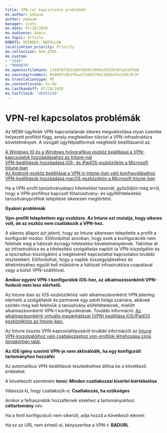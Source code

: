 ```yaml
---
title: VPN-rel kapcsolatos problémák
ms.author: pebaum
author: pebaum
manager: scotv
ms.date: 07/28/2020
ms.audience: Admin
ms.topic: article
ROBOTS: NOINDEX, NOFOLLOW
localization_priority: Priority
ms.collection: Adm_O365
ms.custom:
- "1545"
- "9000076"
ms.openlocfilehash: 134d78f30216dfd268c5999a5032b7d7ad1d7dd8
ms.sourcegitcommit: 0e50dfcdb3f6aa72368279e23b83efecb9dc9c3f
ms.translationtype: MT
ms.contentlocale: hu-HU
ms.lasthandoff: 07/28/2020
ms.locfileid: "46555236"
---
```

# <a name="vpn-related-issues"></a>VPN-rel kapcsolatos problémák

Az MDM-ügyfelek VPN-kapcsolatának sikeres megvalósítása olyan üzembe helyezett profiltól függ, amely megfelelően tükrözi a VPN-infrastruktúra követelményeit. A vizsgált ügyfélplatformok megfelelő beállításairól az: 

[A Windows 10 és a Windows holografikus eszköz beállításai a VPN-kapcsolatok hozzáadásához az Intune-nal](https://docs.microsoft.com/intune/vpn-settings-windows-10)  
[VPN-beállítások hozzáadása iOS- és iPadOS-eszközökön a Microsoft Intune-ban](https://docs.microsoft.com/intune/vpn-settings-ios)  
[Az Android-eszköz beállításai a VPN in Intune-ban való konfigurálásához](https://docs.microsoft.com/intune/vpn-settings-android)  
[VPN-beállítások hozzáadása macOS-eszközökön a Microsoft Intune-ban](https://docs.microsoft.com/mem/intune/configuration/vpn-settings-macos)

Ha a VPN-profil tanúsítványalapú hitelesítést használ, győződjön meg arról, hogy a VPN-profilhoz kapcsolt főtanúsítvány- és ügyfélhitelesítési tanúsítványprofilok telepítése sikeresen megtörtént.

**Gyakori problémák**

**Vpn-profilt telepítettem egy eszközre. Az Intune azt mutatja, hogy sikeres volt, de az eszköz nem csatlakozik a VPN-hez.**

A sikeres állapot azt jelenti, hogy az Intune sikeresen telepítette a profilt a konfigurált módon. Előfordulhat azonban, hogy ezek a konfigurációk nem felelnek meg a hálózati és/vagy hitelesítési követelményeknek. Tekintse át az infrastruktúra és a hitelesítési szolgáltatás naplóit (a VPN-kiszolgálón és a nps/radius-kiszolgálón) a megkísérelt kapcsolattal kapcsolatos további részletekért. Előfordulhat, hogy a naplók összegyűjtéséhez és áttekintéséhez együtt kell működnie a hálózati infrastruktúra csapatával vagy a külső VPN-szállítóval.

**Amikor egyéni VPN-t konfigurálok iOS-hez, az alkalmazásonkénti VPN-funkció nem lesz elérhető.**

Az Intune-ban az iOS-eszközökhöz való alkalmazásonkénti VPN jelenleg elérhető a szolgáltatók és partnerek egy adott listája számára, akiknek szintén meg kell felelniük a tanúsítvány előfeltételeinek, mielőtt alkalmazásonkénti VPN-t konfigurálnának. További információ: [Az alkalmazásonkénti virtuális magánhálózat (VPN) beállítása iOS/iPadOS eszközökhöz az Intune-ban.](https://docs.microsoft.com/intune/vpn-setting-configure-per-app) 

Az Intune összes VPN-kapcsolattípusáról további információt az [Intune VPN-kiszolgálóihoz való csatlakozáshoz vpn-profilok létrehozása című témakörben talál.](https://docs.microsoft.com/intune/vpn-settings-configure)  

**Az iOS igény szerinti VPN-je nem aktiválódik, ha egy konfigurált tartományhoz hozzáfér**

Az automatikus VPN-beállítások teszteléséhez állítsa be a következő értékeket:

A következőt szeretném **tenni: Minden csatlakozási kísérlet kiértékelése** 

Válassza ki, hogy csatlakozik-e: **Csatlakozás, ha szükséges**

Amikor a felhasználók hozzáférnek ezekhez a tartományokhoz: **céltartomány** *név*

Ha a fenti konfiguráció nem sikerült, adja hozzá a következő elemet:

Ha ez az URL nem érhető el, kényszerítse a VPN-t: **BADURL**
